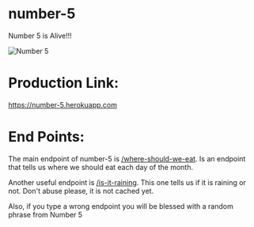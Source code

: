# number-5

Number 5 is Alive!!!

![Number 5](https://i.pinimg.com/474x/85/ab/0b/85ab0b94a4cc7ab50f69c33ce0b836a5--number--tv-movie.jpg)

# Production Link:

https://number-5.herokuapp.com

# End Points:

The main endpoint of number-5 is [/where-should-we-eat](https://number-5.herokuapp.com/where-should-we-eat?). Is an endpoint that tells us where we should eat each day of the month.

Another useful endpoint is [/is-it-raining](https://number-5.herokuapp.com/is-it-raining?). This one tells us if it is raining or not. Don't abuse please, it is not cached yet.

Also, if you type a wrong endpoint you will be blessed with a random phrase from Number 5
